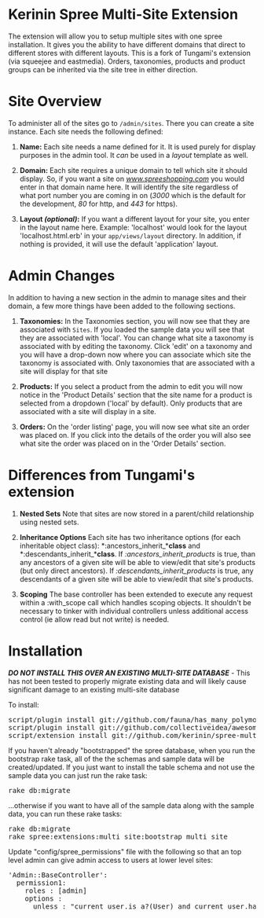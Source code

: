 # Kerinin Spree Multi-Site Extension

The extension will allow you to setup multiple sites with one spree installation.  It gives you the ability to have different domains that direct to different stores with different layouts.  This is a fork of Tungami's extension (via squeejee and eastmedia). Orders, taxonomies, products and product groups can be inherited via the site tree in either direction.

# Site Overview

To administer all of the sites go to `/admin/sites`.  There you can create a site instance.  Each site needs the following defined:

1. **Name:** Each site needs a name defined for it.  It is used purely for display purposes in the admin tool.  It _can_ be used in a _layout_ template as well.

2. **Domain:** Each site requires a unique domain to tell which site it should display.  So, if you want a site on _www.spreeshopping.com_ you would enter in that domain name here.  It will identify the site regardless of what port number you are coming in on (_3000_ which is the default for the development, _80_ for http, and _443_ for https).

3. **Layout _(optional)_:** If you want a different layout for your site, you enter in the layout name here.  Example: 'localhost' would look for the layout 'localhost.html.erb' in your `app/views/layout` directory.  In addition, if nothing is provided, it will use the default 'application' layout.

# Admin Changes
In addition to having a new section in the admin to manage sites and their domain, a few more things have been added to the following sections.

1. **Taxonomies:** In the Taxonomies section, you will now see that they are associated with `Sites`.  If you loaded the sample data you will see that they are associated with 'local'.  You can change what site a taxonomy is associated with by editing the taxonomy.  Click 'edit' on a taxonomy and you will have a drop-down now where you can associate which site the taxonomy is associated with.  Only taxonomies that are associated with a site will display for that site

2. **Products:** If you select a product from the admin to edit you will now notice in the 'Product Details' section that the site name for a product is selected from a dropdown ('local' by default).  Only products that are associated with a site will display in a site.

3. **Orders:** On the 'order listing' page, you will now see what site an order was placed on.  If you click into the details of the order you will also see what site the order was placed on in the 'Order Details' section.

# Differences from Tungami's  extension

1. **Nested Sets** Note that sites are now stored in a parent/child relationship using nested sets.  

2. **Inheritance Options** Each site has two inheritance options (for each inheritable object class): *:ancestors_inherit_***class** and *:descendants_inherit_***class**.  If *:ancestors_inherit_products* is true, than any ancestors of a given site will be able to view/edit that site's products (but only direct ancestors).  If *:descendants_inherit_products* is true, any descendants of a given site will be able to view/edit that site's products.

3. **Scoping** The base controller has been extended to execute any request within a :with_scope call which handles scoping objects.  It shouldn't be necessary to tinker with individual controllers unless additional access control (ie allow read but not write) is needed.

# Installation

***DO NOT INSTALL THIS OVER AN EXISTING MULTI-SITE DATABASE*** - This has not been tested to properly migrate existing data and will likely cause significant damage to an existing multi-site database

To install:
<pre>
script/plugin install git://github.com/fauna/has_many_polymorphs.git
script/plugin install git://github.com/collectiveidea/awesome_nested_set.git  
script/extension install git://github.com/kerinin/spree-multi-site.git
</pre>

If you haven't already "bootstrapped" the spree database, when you run the bootstrap rake task, all of the the schemas and sample data will be created/updated.  If you just want to install the table schema and not use the sample data you can just run the rake task:
<pre>
rake db:migrate
</pre>
...otherwise if you want to have all of the sample data along with the sample data, you can run these rake tasks:
<pre>
rake db:migrate
rake spree:extensions:multi_site:bootstrap_multi_site
</pre>

Update "config/spree_permissions" file with the following so that an top level admin can give admin access to users at lower level sites:

<pre>
'Admin::BaseController':
  permission1:
    roles : [admin]
    options :
      unless : "current_user.is_a?(User) and current_user.has_role?('admin_' + current_site.name)"
</pre>
